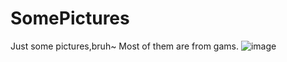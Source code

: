 # SomePictures
Just some pictures,bruh~
Most of them are from gams.
![image](https://user-images.githubusercontent.com/113322733/206075998-dd574220-3124-4b78-83e6-3da799ae7153.gif)
